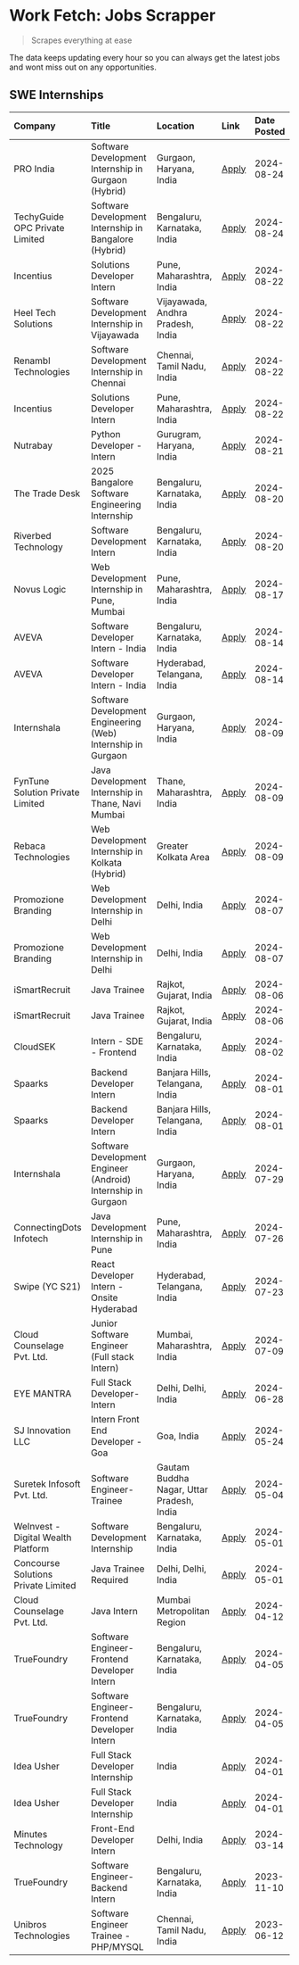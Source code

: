 # Work Fetch: Jobs Scrapper
> Scrapes everything at ease

The data keeps updating every hour so you can always get the latest jobs and wont miss out on any opportunities.

## SWE Internships
<!--START_SECTION:workfetch-->
| Company                             | Title                                                         | Location                                  | Link                                                                                                                                                                                                                                                                                      | Date Posted   |
|:------------------------------------|:--------------------------------------------------------------|:------------------------------------------|:------------------------------------------------------------------------------------------------------------------------------------------------------------------------------------------------------------------------------------------------------------------------------------------|:--------------|
| PRO India                           | Software Development Internship in Gurgaon (Hybrid)           | Gurgaon, Haryana, India                   | [Apply](https://in.linkedin.com/jobs/view/software-development-internship-in-gurgaon-hybrid-at-pro-india-4009587664?position=46&pageNum=0&refId=CH6FYVJMtENcWoNrZFj1Zw%3D%3D&trackingId=jxVf3AFJelR2lexl1Bdv1Q%3D%3D&trk=public_jobs_jserp-result_search-card)                            | 2024-08-24    |
| TechyGuide OPC Private Limited      | Software Development Internship in Bangalore (Hybrid)         | Bengaluru, Karnataka, India               | [Apply](https://in.linkedin.com/jobs/view/software-development-internship-in-bangalore-hybrid-at-techyguide-opc-private-limited-4009591646?position=56&pageNum=0&refId=CH6FYVJMtENcWoNrZFj1Zw%3D%3D&trackingId=LCH%2B2l6On%2FPIBkmcnZ0Ohg%3D%3D&trk=public_jobs_jserp-result_search-card) | 2024-08-24    |
| Incentius                           | Solutions Developer Intern                                    | Pune, Maharashtra, India                  | [Apply](https://in.linkedin.com/jobs/view/solutions-developer-intern-at-incentius-4005695869?position=32&pageNum=0&refId=CH6FYVJMtENcWoNrZFj1Zw%3D%3D&trackingId=McwzyKDzqs9gaS3zXfo0cA%3D%3D&trk=public_jobs_jserp-result_search-card)                                                   | 2024-08-22    |
| Heel Tech Solutions                 | Software Development Internship in Vijayawada                 | Vijayawada, Andhra Pradesh, India         | [Apply](https://in.linkedin.com/jobs/view/software-development-internship-in-vijayawada-at-heel-tech-solutions-4007906692?position=39&pageNum=0&refId=CH6FYVJMtENcWoNrZFj1Zw%3D%3D&trackingId=v8j8JP7E%2BSCTzzLH9242%2BQ%3D%3D&trk=public_jobs_jserp-result_search-card)                  | 2024-08-22    |
| Renambl Technologies                | Software Development Internship in Chennai                    | Chennai, Tamil Nadu, India                | [Apply](https://in.linkedin.com/jobs/view/software-development-internship-in-chennai-at-renambl-technologies-4007910299?position=54&pageNum=0&refId=CH6FYVJMtENcWoNrZFj1Zw%3D%3D&trackingId=NhKEfYBeFysio5mDGY5Qcg%3D%3D&trk=public_jobs_jserp-result_search-card)                        | 2024-08-22    |
| Incentius                           | Solutions Developer Intern                                    | Pune, Maharashtra, India                  | [Apply](https://in.linkedin.com/jobs/view/solutions-developer-intern-at-incentius-4005695869?position=7&pageNum=2&refId=u9tMF6Lj%2BOkMtLusM%2FBxYA%3D%3D&trackingId=iABgwqITvFXAOQ%2Frb7kOjw%3D%3D&trk=public_jobs_jserp-result_search-card)                                              | 2024-08-22    |
| Nutrabay                            | Python Developer - Intern                                     | Gurugram, Haryana, India                  | [Apply](https://in.linkedin.com/jobs/view/python-developer-intern-at-nutrabay-4003909226?position=52&pageNum=0&refId=CH6FYVJMtENcWoNrZFj1Zw%3D%3D&trackingId=%2FZBTTPO5fBW%2FBHKeOMWrUA%3D%3D&trk=public_jobs_jserp-result_search-card)                                                   | 2024-08-21    |
| The Trade Desk                      | 2025 Bangalore Software Engineering Internship                | Bengaluru, Karnataka, India               | [Apply](https://in.linkedin.com/jobs/view/2025-bangalore-software-engineering-internship-at-the-trade-desk-3987456531?position=10&pageNum=0&refId=CH6FYVJMtENcWoNrZFj1Zw%3D%3D&trackingId=9OG8Ghz5ROG0RFldwv3GGA%3D%3D&trk=public_jobs_jserp-result_search-card)                          | 2024-08-20    |
| Riverbed Technology                 | Software Development Intern                                   | Bengaluru, Karnataka, India               | [Apply](https://in.linkedin.com/jobs/view/software-development-intern-at-riverbed-technology-4004467559?position=37&pageNum=0&refId=CH6FYVJMtENcWoNrZFj1Zw%3D%3D&trackingId=82OObGFwyRO69osaevXeGg%3D%3D&trk=public_jobs_jserp-result_search-card)                                        | 2024-08-20    |
| Novus Logic                         | Web Development Internship in Pune, Mumbai                    | Pune, Maharashtra, India                  | [Apply](https://in.linkedin.com/jobs/view/web-development-internship-in-pune-mumbai-at-novus-logic-4003713081?position=55&pageNum=0&refId=CH6FYVJMtENcWoNrZFj1Zw%3D%3D&trackingId=WcsFmHkPj6vi0DQd6JLQzw%3D%3D&trk=public_jobs_jserp-result_search-card)                                  | 2024-08-17    |
| AVEVA                               | Software Developer Intern - India                             | Bengaluru, Karnataka, India               | [Apply](https://in.linkedin.com/jobs/view/software-developer-intern-india-at-aveva-3998279987?position=8&pageNum=0&refId=CH6FYVJMtENcWoNrZFj1Zw%3D%3D&trackingId=osBAHv3o8TkWGgZlT6soOQ%3D%3D&trk=public_jobs_jserp-result_search-card)                                                   | 2024-08-14    |
| AVEVA                               | Software Developer Intern - India                             | Hyderabad, Telangana, India               | [Apply](https://in.linkedin.com/jobs/view/software-developer-intern-india-at-aveva-3998281598?position=11&pageNum=0&refId=CH6FYVJMtENcWoNrZFj1Zw%3D%3D&trackingId=lXJBe5oeEVhXpPak%2FNvjyQ%3D%3D&trk=public_jobs_jserp-result_search-card)                                                | 2024-08-14    |
| Internshala                         | Software Development Engineering (Web) Internship in Gurgaon  | Gurgaon, Haryana, India                   | [Apply](https://in.linkedin.com/jobs/view/software-development-engineering-web-internship-in-gurgaon-at-internshala-3997620471?position=4&pageNum=0&refId=CH6FYVJMtENcWoNrZFj1Zw%3D%3D&trackingId=MPxhNH7yuMXtQfGPSj0LvQ%3D%3D&trk=public_jobs_jserp-result_search-card)                  | 2024-08-09    |
| FynTune Solution Private Limited    | Java Development Internship in Thane, Navi Mumbai             | Thane, Maharashtra, India                 | [Apply](https://in.linkedin.com/jobs/view/java-development-internship-in-thane-navi-mumbai-at-fyntune-solution-private-limited-3997619285?position=22&pageNum=0&refId=CH6FYVJMtENcWoNrZFj1Zw%3D%3D&trackingId=m8auvWsBHEkPNg39evQKQQ%3D%3D&trk=public_jobs_jserp-result_search-card)      | 2024-08-09    |
| Rebaca Technologies                 | Web Development Internship in Kolkata (Hybrid)                | Greater Kolkata Area                      | [Apply](https://in.linkedin.com/jobs/view/web-development-internship-in-kolkata-hybrid-at-rebaca-technologies-3997621369?position=44&pageNum=0&refId=CH6FYVJMtENcWoNrZFj1Zw%3D%3D&trackingId=IyeqJBHw9WM0ZBlb7DfrUQ%3D%3D&trk=public_jobs_jserp-result_search-card)                       | 2024-08-09    |
| Promozione Branding                 | Web Development Internship in Delhi                           | Delhi, India                              | [Apply](https://in.linkedin.com/jobs/view/web-development-internship-in-delhi-at-promozione-branding-3995559880?position=27&pageNum=0&refId=CH6FYVJMtENcWoNrZFj1Zw%3D%3D&trackingId=iji7%2BmB9I4rbS3buuHCzpg%3D%3D&trk=public_jobs_jserp-result_search-card)                              | 2024-08-07    |
| Promozione Branding                 | Web Development Internship in Delhi                           | Delhi, India                              | [Apply](https://in.linkedin.com/jobs/view/web-development-internship-in-delhi-at-promozione-branding-3995559880?position=2&pageNum=2&refId=u9tMF6Lj%2BOkMtLusM%2FBxYA%3D%3D&trackingId=X5p%2FppZesDhgBNIgAqCDeg%3D%3D&trk=public_jobs_jserp-result_search-card)                           | 2024-08-07    |
| iSmartRecruit                       | Java Trainee                                                  | Rajkot, Gujarat, India                    | [Apply](https://in.linkedin.com/jobs/view/java-trainee-at-ismartrecruit-3992301825?position=35&pageNum=0&refId=CH6FYVJMtENcWoNrZFj1Zw%3D%3D&trackingId=AdN0RSudtHRP3X3FA9BNjA%3D%3D&trk=public_jobs_jserp-result_search-card)                                                             | 2024-08-06    |
| iSmartRecruit                       | Java Trainee                                                  | Rajkot, Gujarat, India                    | [Apply](https://in.linkedin.com/jobs/view/java-trainee-at-ismartrecruit-3992301825?position=10&pageNum=2&refId=u9tMF6Lj%2BOkMtLusM%2FBxYA%3D%3D&trackingId=O4i5%2F%2FIH4sU4ftDGnQponw%3D%3D&trk=public_jobs_jserp-result_search-card)                                                     | 2024-08-06    |
| CloudSEK                            | Intern - SDE - Frontend                                       | Bengaluru, Karnataka, India               | [Apply](https://in.linkedin.com/jobs/view/intern-sde-frontend-at-cloudsek-3991574495?position=24&pageNum=0&refId=CH6FYVJMtENcWoNrZFj1Zw%3D%3D&trackingId=I7I8Rb7qqdHD4ULo4vRP7g%3D%3D&trk=public_jobs_jserp-result_search-card)                                                           | 2024-08-02    |
| Spaarks                             | Backend Developer Intern                                      | Banjara Hills, Telangana, India           | [Apply](https://in.linkedin.com/jobs/view/backend-developer-intern-at-spaarks-3990226465?position=30&pageNum=0&refId=CH6FYVJMtENcWoNrZFj1Zw%3D%3D&trackingId=uHfz4AWnCiVU7%2B9zeHz1mA%3D%3D&trk=public_jobs_jserp-result_search-card)                                                     | 2024-08-01    |
| Spaarks                             | Backend Developer Intern                                      | Banjara Hills, Telangana, India           | [Apply](https://in.linkedin.com/jobs/view/backend-developer-intern-at-spaarks-3990226465?position=5&pageNum=2&refId=u9tMF6Lj%2BOkMtLusM%2FBxYA%3D%3D&trackingId=8GL7UvbY01UkeKUkw1%2B%2FFw%3D%3D&trk=public_jobs_jserp-result_search-card)                                                | 2024-08-01    |
| Internshala                         | Software Development Engineer (Android) Internship in Gurgaon | Gurgaon, Haryana, India                   | [Apply](https://in.linkedin.com/jobs/view/software-development-engineer-android-internship-in-gurgaon-at-internshala-3987153031?position=48&pageNum=0&refId=CH6FYVJMtENcWoNrZFj1Zw%3D%3D&trackingId=YqkrTtUuhQKAEoi5dXumAQ%3D%3D&trk=public_jobs_jserp-result_search-card)                | 2024-07-29    |
| ConnectingDots Infotech             | Java Development Internship in Pune                           | Pune, Maharashtra, India                  | [Apply](https://in.linkedin.com/jobs/view/java-development-internship-in-pune-at-connectingdots-infotech-3983314097?position=42&pageNum=0&refId=CH6FYVJMtENcWoNrZFj1Zw%3D%3D&trackingId=8I2TGGwsZf6OkcISFYPsBA%3D%3D&trk=public_jobs_jserp-result_search-card)                            | 2024-07-26    |
| Swipe (YC S21)                      | React Developer Intern - Onsite Hyderabad                     | Hyderabad, Telangana, India               | [Apply](https://in.linkedin.com/jobs/view/react-developer-intern-onsite-hyderabad-at-swipe-yc-s21-3981326010?position=43&pageNum=0&refId=CH6FYVJMtENcWoNrZFj1Zw%3D%3D&trackingId=sJS42bz6BoO3jmdPHjKbPg%3D%3D&trk=public_jobs_jserp-result_search-card)                                   | 2024-07-23    |
| Cloud Counselage Pvt. Ltd.          | Junior Software Engineer (Full stack Intern)                  | Mumbai, Maharashtra, India                | [Apply](https://in.linkedin.com/jobs/view/junior-software-engineer-full-stack-intern-at-cloud-counselage-pvt-ltd-3967725851?position=20&pageNum=0&refId=CH6FYVJMtENcWoNrZFj1Zw%3D%3D&trackingId=Vu399KIZzceqYHDBqPymqA%3D%3D&trk=public_jobs_jserp-result_search-card)                    | 2024-07-09    |
| EYE MANTRA                          | Full Stack Developer- Intern                                  | Delhi, Delhi, India                       | [Apply](https://in.linkedin.com/jobs/view/full-stack-developer-intern-at-eye-mantra-3960988037?position=58&pageNum=0&refId=CH6FYVJMtENcWoNrZFj1Zw%3D%3D&trackingId=VQy0igXY09SnfXiT4IYTQA%3D%3D&trk=public_jobs_jserp-result_search-card)                                                 | 2024-06-28    |
| SJ Innovation LLC                   | Intern Front End Developer - Goa                              | Goa, India                                | [Apply](https://in.linkedin.com/jobs/view/intern-front-end-developer-goa-at-sj-innovation-llc-3931678611?position=16&pageNum=0&refId=CH6FYVJMtENcWoNrZFj1Zw%3D%3D&trackingId=xtWhQoiF%2Fjn5rL4OU%2FeD2g%3D%3D&trk=public_jobs_jserp-result_search-card)                                   | 2024-05-24    |
| Suretek Infosoft Pvt. Ltd.          | Software Engineer-Trainee                                     | Gautam Buddha Nagar, Uttar Pradesh, India | [Apply](https://in.linkedin.com/jobs/view/software-engineer-trainee-at-suretek-infosoft-pvt-ltd-3916999948?position=47&pageNum=0&refId=CH6FYVJMtENcWoNrZFj1Zw%3D%3D&trackingId=hcpG9B%2FgVK5L1ADDryhL1g%3D%3D&trk=public_jobs_jserp-result_search-card)                                   | 2024-05-04    |
| WeInvest - Digital Wealth Platform  | Software Development Internship                               | Bengaluru, Karnataka, India               | [Apply](https://in.linkedin.com/jobs/view/software-development-internship-at-weinvest-digital-wealth-platform-3912867225?position=3&pageNum=0&refId=CH6FYVJMtENcWoNrZFj1Zw%3D%3D&trackingId=ayhpvizKLhoBEa6ly0cUyg%3D%3D&trk=public_jobs_jserp-result_search-card)                        | 2024-05-01    |
| Concourse Solutions Private Limited | Java Trainee Required                                         | Delhi, Delhi, India                       | [Apply](https://in.linkedin.com/jobs/view/java-trainee-required-at-concourse-solutions-private-limited-3912869388?position=15&pageNum=0&refId=CH6FYVJMtENcWoNrZFj1Zw%3D%3D&trackingId=JuzR2Z8ueFL9Pdg50JUKDQ%3D%3D&trk=public_jobs_jserp-result_search-card)                              | 2024-05-01    |
| Cloud Counselage Pvt. Ltd.          | Java Intern                                                   | Mumbai Metropolitan Region                | [Apply](https://in.linkedin.com/jobs/view/java-intern-at-cloud-counselage-pvt-ltd-3896025667?position=50&pageNum=0&refId=CH6FYVJMtENcWoNrZFj1Zw%3D%3D&trackingId=kJv4subjnlwLlPso%2FvVwrA%3D%3D&trk=public_jobs_jserp-result_search-card)                                                 | 2024-04-12    |
| TrueFoundry                         | Software Engineer- Frontend Developer Intern                  | Bengaluru, Karnataka, India               | [Apply](https://in.linkedin.com/jobs/view/software-engineer-frontend-developer-intern-at-truefoundry-3887320206?position=33&pageNum=0&refId=CH6FYVJMtENcWoNrZFj1Zw%3D%3D&trackingId=eG1S0ViFOfuArV%2BLvHVBpQ%3D%3D&trk=public_jobs_jserp-result_search-card)                              | 2024-04-05    |
| TrueFoundry                         | Software Engineer- Frontend Developer Intern                  | Bengaluru, Karnataka, India               | [Apply](https://in.linkedin.com/jobs/view/software-engineer-frontend-developer-intern-at-truefoundry-3887320206?position=8&pageNum=2&refId=u9tMF6Lj%2BOkMtLusM%2FBxYA%3D%3D&trackingId=WdXB5QL7WH%2FXGq5H0wckdQ%3D%3D&trk=public_jobs_jserp-result_search-card)                           | 2024-04-05    |
| Idea Usher                          | Full Stack Developer Internship                               | India                                     | [Apply](https://in.linkedin.com/jobs/view/full-stack-developer-internship-at-idea-usher-3879565540?position=29&pageNum=0&refId=CH6FYVJMtENcWoNrZFj1Zw%3D%3D&trackingId=ucPZ5Bb9XJnl2AM%2FWdzX%2FA%3D%3D&trk=public_jobs_jserp-result_search-card)                                         | 2024-04-01    |
| Idea Usher                          | Full Stack Developer Internship                               | India                                     | [Apply](https://in.linkedin.com/jobs/view/full-stack-developer-internship-at-idea-usher-3879565540?position=4&pageNum=2&refId=u9tMF6Lj%2BOkMtLusM%2FBxYA%3D%3D&trackingId=AcnserBk9ppJEtuBTcB8tg%3D%3D&trk=public_jobs_jserp-result_search-card)                                          | 2024-04-01    |
| Minutes Technology                  | Front-End Developer Intern                                    | Delhi, India                              | [Apply](https://in.linkedin.com/jobs/view/front-end-developer-intern-at-minutes-technology-3853712549?position=25&pageNum=0&refId=CH6FYVJMtENcWoNrZFj1Zw%3D%3D&trackingId=icU2EnoeySKIaA1QccVHqA%3D%3D&trk=public_jobs_jserp-result_search-card)                                          | 2024-03-14    |
| TrueFoundry                         | Software Engineer-Backend Intern                              | Bengaluru, Karnataka, India               | [Apply](https://in.linkedin.com/jobs/view/software-engineer-backend-intern-at-truefoundry-3779508170?position=53&pageNum=0&refId=CH6FYVJMtENcWoNrZFj1Zw%3D%3D&trackingId=MZAykBFgqtRl1KWPcxqTYA%3D%3D&trk=public_jobs_jserp-result_search-card)                                           | 2023-11-10    |
| Unibros Technologies                | Software Engineer Trainee - PHP/MYSQL                         | Chennai, Tamil Nadu, India                | [Apply](https://in.linkedin.com/jobs/view/software-engineer-trainee-php-mysql-at-unibros-technologies-3656599241?position=59&pageNum=0&refId=CH6FYVJMtENcWoNrZFj1Zw%3D%3D&trackingId=q4adf%2Bk5DayvjyDhARlNzg%3D%3D&trk=public_jobs_jserp-result_search-card)                             | 2023-06-12    |
<!--END_SECTION:workfetch-->
